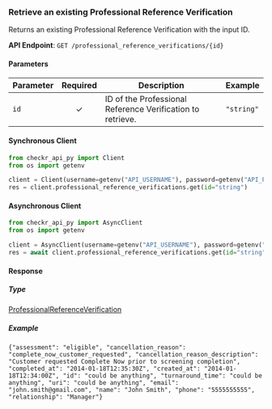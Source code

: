 
### Retrieve an existing Professional Reference Verification <a name="get"></a>

Returns an existing Professional Reference Verification with the input ID.


**API Endpoint**: `GET /professional_reference_verifications/{id}`

#### Parameters

| Parameter | Required | Description | Example |
|-----------|:--------:|-------------|--------|
| `id` | ✓ | ID of the Professional Reference Verification to retrieve. | `"string"` |

#### Synchronous Client

```python
from checkr_api_py import Client
from os import getenv

client = Client(username=getenv("API_USERNAME"), password=getenv("API_PASSWORD"))
res = client.professional_reference_verifications.get(id="string")

```

#### Asynchronous Client

```python
from checkr_api_py import AsyncClient
from os import getenv

client = AsyncClient(username=getenv("API_USERNAME"), password=getenv("API_PASSWORD"))
res = await client.professional_reference_verifications.get(id="string")

```

#### Response

##### Type
[ProfessionalReferenceVerification](/checkr_api_py/types/models/professional_reference_verification.py)

##### Example
`{"assessment": "eligible", "cancellation_reason": "complete_now_customer_requested", "cancellation_reason_description": "Customer requested Complete Now prior to screening completion", "completed_at": "2014-01-18T12:35:30Z", "created_at": "2014-01-18T12:34:00Z", "id": "could be anything", "turnaround_time": "could be anything", "uri": "could be anything", "email": "john.smith@gmail.com", "name": "John Smith", "phone": "5555555555", "relationship": "Manager"}`
